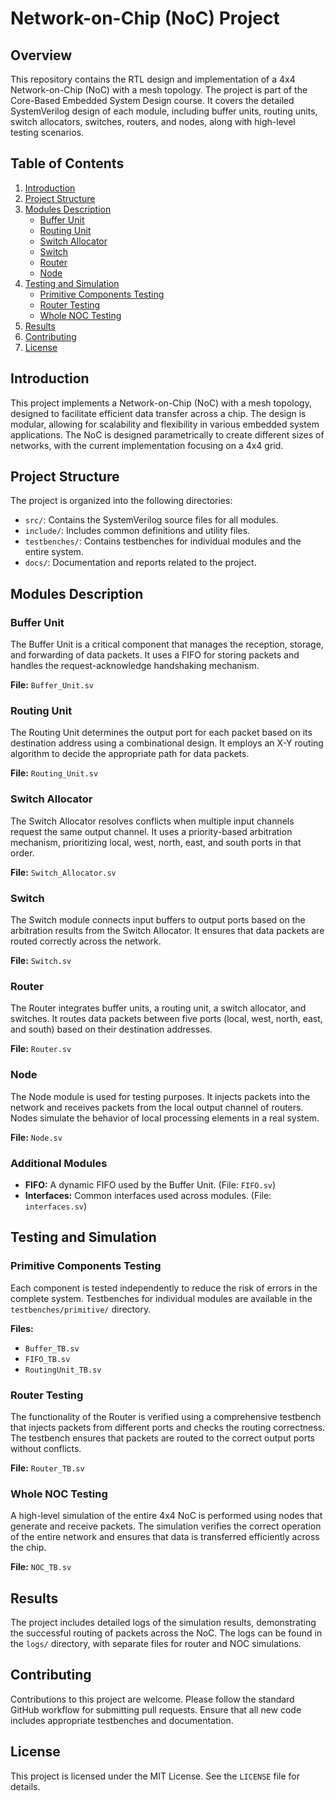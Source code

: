 
# Network-on-Chip (NoC) Project

## Overview

This repository contains the RTL design and implementation of a 4x4 Network-on-Chip (NoC) with a mesh topology. The project is part of the Core-Based Embedded System Design course. It covers the detailed SystemVerilog design of each module, including buffer units, routing units, switch allocators, switches, routers, and nodes, along with high-level testing scenarios.

## Table of Contents

1. [Introduction](#introduction)
2. [Project Structure](#project-structure)
3. [Modules Description](#modules-description)
   - [Buffer Unit](#buffer-unit)
   - [Routing Unit](#routing-unit)
   - [Switch Allocator](#switch-allocator)
   - [Switch](#switch)
   - [Router](#router)
   - [Node](#node)
4. [Testing and Simulation](#testing-and-simulation)
   - [Primitive Components Testing](#primitive-components-testing)
   - [Router Testing](#router-testing)
   - [Whole NOC Testing](#whole-noc-testing)
5. [Results](#results)
6. [Contributing](#contributing)
7. [License](#license)

## Introduction

This project implements a Network-on-Chip (NoC) with a mesh topology, designed to facilitate efficient data transfer across a chip. The design is modular, allowing for scalability and flexibility in various embedded system applications. The NoC is designed parametrically to create different sizes of networks, with the current implementation focusing on a 4x4 grid.

## Project Structure

The project is organized into the following directories:

- `src/`: Contains the SystemVerilog source files for all modules.
- `include/`: Includes common definitions and utility files.
- `testbenches/`: Contains testbenches for individual modules and the entire system.
- `docs/`: Documentation and reports related to the project.

## Modules Description

### Buffer Unit

The Buffer Unit is a critical component that manages the reception, storage, and forwarding of data packets. It uses a FIFO for storing packets and handles the request-acknowledge handshaking mechanism.

**File:** `Buffer_Unit.sv`

### Routing Unit

The Routing Unit determines the output port for each packet based on its destination address using a combinational design. It employs an X-Y routing algorithm to decide the appropriate path for data packets.

**File:** `Routing_Unit.sv`

### Switch Allocator

The Switch Allocator resolves conflicts when multiple input channels request the same output channel. It uses a priority-based arbitration mechanism, prioritizing local, west, north, east, and south ports in that order.

**File:** `Switch_Allocator.sv`

### Switch

The Switch module connects input buffers to output ports based on the arbitration results from the Switch Allocator. It ensures that data packets are routed correctly across the network.

**File:** `Switch.sv`

### Router

The Router integrates buffer units, a routing unit, a switch allocator, and switches. It routes data packets between five ports (local, west, north, east, and south) based on their destination addresses.

**File:** `Router.sv`

### Node

The Node module is used for testing purposes. It injects packets into the network and receives packets from the local output channel of routers. Nodes simulate the behavior of local processing elements in a real system.

**File:** `Node.sv`

### Additional Modules

- **FIFO:** A dynamic FIFO used by the Buffer Unit. (File: `FIFO.sv`)
- **Interfaces:** Common interfaces used across modules. (File: `interfaces.sv`)

## Testing and Simulation

### Primitive Components Testing

Each component is tested independently to reduce the risk of errors in the complete system. Testbenches for individual modules are available in the `testbenches/primitive/` directory.

**Files:**
- `Buffer_TB.sv`
- `FIFO_TB.sv`
- `RoutingUnit_TB.sv`

### Router Testing

The functionality of the Router is verified using a comprehensive testbench that injects packets from different ports and checks the routing correctness. The testbench ensures that packets are routed to the correct output ports without conflicts.

**File:** `Router_TB.sv`

### Whole NOC Testing

A high-level simulation of the entire 4x4 NoC is performed using nodes that generate and receive packets. The simulation verifies the correct operation of the entire network and ensures that data is transferred efficiently across the chip.

**File:** `NOC_TB.sv`

## Results

The project includes detailed logs of the simulation results, demonstrating the successful routing of packets across the NoC. The logs can be found in the `logs/` directory, with separate files for router and NOC simulations.

## Contributing

Contributions to this project are welcome. Please follow the standard GitHub workflow for submitting pull requests. Ensure that all new code includes appropriate testbenches and documentation.

## License

This project is licensed under the MIT License. See the `LICENSE` file for details.

